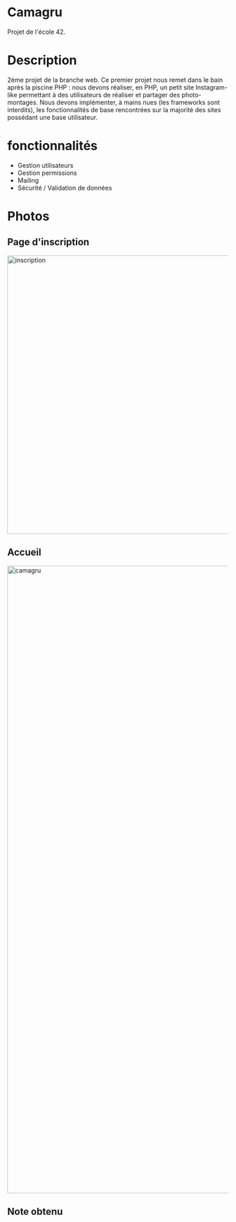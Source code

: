 # Camagru

Projet de l'école 42.

# Description

2ème projet de la branche web.
Ce premier projet nous remet dans le bain après la piscine PHP : nous devons réaliser, en PHP, un petit site Instagram-like permettant à des utilisateurs de réaliser et partager des photo-montages.
Nous devons implémenter, à mains nues (les frameworks sont interdits), les fonctionnalités de base rencontrées sur la majorité des sites possédant une base utilisateur.

# fonctionnalités

* Gestion utilisateurs 
* Gestion permissions 
* Mailing 
* Sécurité / Validation de données 

# Photos

## Page d'inscription

<img width="632" alt="inscription" src="https://user-images.githubusercontent.com/24608242/73950797-d32b2500-48fc-11ea-9132-5dd8f523bcb1.png">

## Accueil

<img width="1424" alt="camagru" src="https://user-images.githubusercontent.com/24608242/73950806-d6261580-48fc-11ea-9dac-fd461de516d1.png">


## Note obtenu


